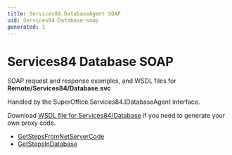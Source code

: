```yaml
---
title: Services84.DatabaseAgent SOAP
uid: Services84-Database-soap
generated: 1
---
```


# Services84 Database SOAP

SOAP request and response examples, and WSDL files for **Remote/Services84/Database.svc**

Handled by the <see cref="T:SuperOffice.Services84.IDatabaseAgent">SuperOffice.Services84.IDatabaseAgent</see> interface.

Download [WSDL file for Services84/Database](../Services84-Database.md) if you need to generate your own proxy code.

* [GetStepsFromNetServerCode](GetStepsFromNetServerCode.md)
* [GetStepsInDatabase](GetStepsInDatabase.md)
